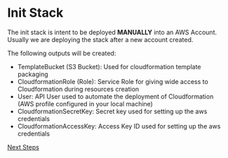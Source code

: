 # Init Stack

The init stack is intent to be deployed **MANUALLY** into an AWS Account.
Usually we are deploying the stack after a new account created.

The following outputs will be created:
- TemplateBucket (S3 Bucket): Used for cloudformation template packaging
- CloudformationRole (Role): Service Role for giving wide access to Cloudformation during resources creation
- User: API User used to automate the deployment of Cloudformation (AWS profile configured in your local machine)
- CloudformationSecretKey: Secret key used for setting up the aws credentials
- CloudformationAccessKey: Access Key ID used for setting up the aws credentials

[Next Steps](https://github.com/continuousphp/cloudformation#pre-requirements)
